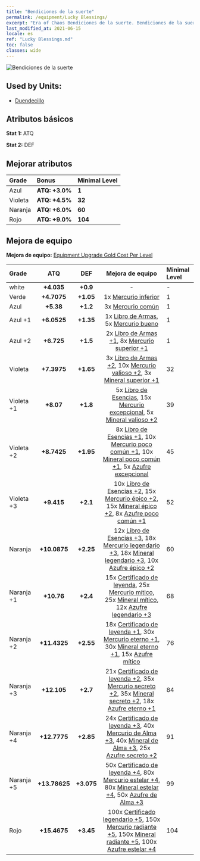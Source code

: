 ```yaml
---
title: "Bendiciones de la suerte"
permalink: /equipment/Lucky Blessings/
excerpt: "Era of Chaos Bendiciones de la suerte. Bendiciones de la suerte"
last_modified_at: 2021-06-15
locale: es
ref: "Lucky Blessings.md"
toc: false
classes: wide
---
```


  ![Bendiciones de la suerte](/images/e/e_9091.png)

## Used by Units:

* [Duendecillo](/es/units/Leprechaun/) 


## Atributos básicos
 **Stat 1:** ATQ

 **Stat 2:** DEF

## Mejorar atributos

  |     Grade    |   Bonus | Minimal Level | 
  |:-------------|:--------|:--------------| 
  | Azul | **ATQ: +3.0%** | **1** | 
  | Violeta | **ATQ: +4.5%** | **32** | 
  | Naranja | **ATQ: +6.0%** | **60** | 
  | Rojo | **ATQ: +9.0%** | **104** | 


## Mejora de equipo
 **Mejora de equipo:** [Equipment Upgrade Gold Cost Per Level](/equipment/EquipmentUpgradeCostPerLevel/) 

  |          Grade      | ATQ | DEF | Mejora de equipo | Minimal Level |
  |:--------------------|:---------:|:---------:|:----------------:|:--------------|
  | white | **+4.035** | **+0.9** | - | - |
  | Verde | **+4.7075** | **+1.05** | 1x [Mercurio inferior](/ItemsES/mat_2/) | 1 |
  | Azul | **+5.38** | **+1.2** | 3x [Mercurio común](/ItemsES/mat_8/) | 1 |
  | Azul +1 | **+6.0525** | **+1.35** | 1x [Libro de Armas](/ItemsES/mat_18/), 5x [Mercurio bueno](/ItemsES/mat_14/) | 1 |
  | Azul +2 | **+6.725** | **+1.5** | 2x [Libro de Armas +1](/ItemsES/mat_25/), 8x [Mercurio superior +1](/ItemsES/mat_21/) | 1 |
  | Violeta | **+7.3975** | **+1.65** | 3x [Libro de Armas +2](/ItemsES/mat_32/), 10x [Mercurio valioso +2](/ItemsES/mat_28/), 3x [Mineral superior +1](/ItemsES/mat_19/) | 32 |
  | Violeta +1 | **+8.07** | **+1.8** | 5x [Libro de Esencias](/ItemsES/mat_39/), 15x [Mercurio excepcional](/ItemsES/mat_35/), 5x [Mineral valioso +2](/ItemsES/mat_26/) | 39 |
  | Violeta +2 | **+8.7425** | **+1.95** | 8x [Libro de Esencias +1](/ItemsES/mat_46/), 10x [Mercurio poco común +1](/ItemsES/mat_42/), 10x [Mineral poco común +1](/ItemsES/mat_40/), 5x [Azufre excepcional](/ItemsES/mat_36/) | 45 |
  | Violeta +3 | **+9.415** | **+2.1** | 10x [Libro de Esencias +2](/ItemsES/mat_53/), 15x [Mercurio épico +2](/ItemsES/mat_49/), 15x [Mineral épico +2](/ItemsES/mat_47/), 8x [Azufre poco común +1](/ItemsES/mat_43/) | 52 |
  | Naranja | **+10.0875** | **+2.25** | 12x [Libro de Esencias +3](/ItemsES/mat_60/), 18x [Mercurio legendario +3](/ItemsES/mat_56/), 18x [Mineral legendario +3](/ItemsES/mat_54/), 10x [Azufre épico +2](/ItemsES/mat_50/) | 60 |
  | Naranja +1 | **+10.76** | **+2.4** | 15x [Certificado de leyenda](/ItemsES/mat_67/), 25x [Mercurio mítico](/ItemsES/mat_63/), 25x [Mineral mítico](/ItemsES/mat_61/), 12x [Azufre legendario +3](/ItemsES/mat_57/) | 68 |
  | Naranja +2 | **+11.4325** | **+2.55** | 18x [Certificado de leyenda +1](/ItemsES/mat_74/), 30x [Mercurio eterno +1](/ItemsES/mat_70/), 30x [Mineral eterno +1](/ItemsES/mat_68/), 15x [Azufre mítico](/ItemsES/mat_64/) | 76 |
  | Naranja +3 | **+12.105** | **+2.7** | 21x [Certificado de leyenda +2](/ItemsES/mat_81/), 35x [Mercurio secreto +2](/ItemsES/mat_77/), 35x [Mineral secreto +2](/ItemsES/mat_75/), 18x [Azufre eterno +1](/ItemsES/mat_71/) | 84 |
  | Naranja +4 | **+12.7775** | **+2.85** | 24x [Certificado de leyenda +3](/ItemsES/mat_88/), 40x [Mercurio de Alma +3](/ItemsES/mat_84/), 40x [Mineral de Alma +3](/ItemsES/mat_82/), 25x [Azufre secreto +2](/ItemsES/mat_78/) | 91 |
  | Naranja +5 | **+13.78625** | **+3.075** | 50x [Certificado de leyenda +4](/ItemsES/mat_95/), 80x [Mercurio estelar +4](/ItemsES/mat_91/), 80x [Mineral estelar +4](/ItemsES/mat_89/), 50x [Azufre de Alma +3](/ItemsES/mat_85/) | 99 |
  | Rojo | **+15.4675** | **+3.45** | 100x [Certificado legendario +5](/ItemsES/mat_102/), 150x [Mercurio radiante +5](/ItemsES/mat_98/), 150x [Mineral radiante +5](/ItemsES/mat_96/), 100x [Azufre estelar +4](/ItemsES/mat_92/) | 104 |

